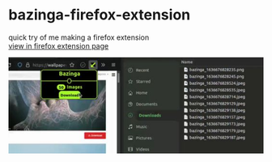 # bazinga-firefox-extension
quick try of me making a firefox extension\
[view in firefox extension page](https://addons.mozilla.org/en-US/firefox/addon/bazinga-bulk-image-download/)

![screenshot](https://github.com/clod44/bazinga-firefox-extension/blob/main/bazinga.jpg)
